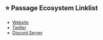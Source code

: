 ## ⭐️ Passage Ecosystem Linklist
- <a href="https://www.passage.io/" target="_blank">Website</a>
- <a href="https://twitter.com/passageio" target="_blank">Twitter</a>
- <a href="https://discord.gg/passage" target="_blank">Discord Server</a>